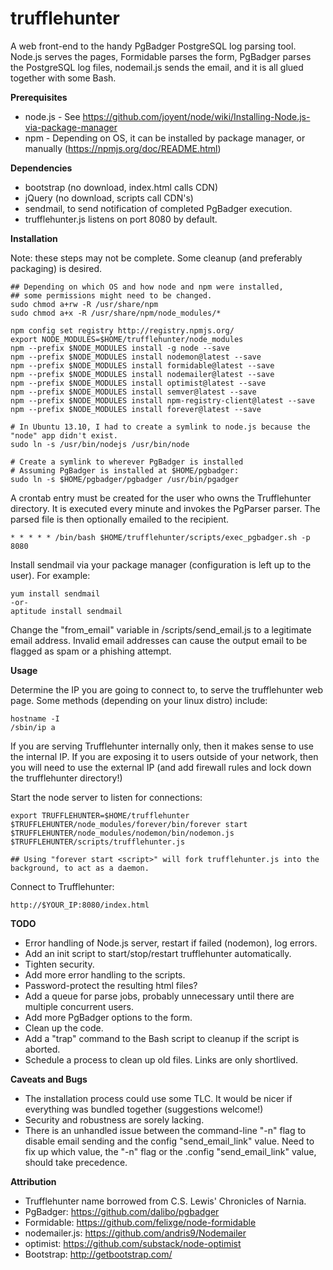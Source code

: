 trufflehunter
=============

A web front-end to the handy PgBadger PostgreSQL log parsing tool.
Node.js serves the pages, Formidable parses the form, PgBadger parses the PostgreSQL log files, nodemail.js sends the email, and it is all glued together with some Bash.


**Prerequisites**
- node.js - See https://github.com/joyent/node/wiki/Installing-Node.js-via-package-manager
- npm - Depending on OS, it can be installed by package manager, or manually (https://npmjs.org/doc/README.html)

**Dependencies**
- bootstrap (no download, index.html calls CDN)
- jQuery (no download, scripts call CDN's)
- sendmail, to send notification of completed PgBadger execution.
- trufflehunter.js listens on port 8080 by default.


**Installation**

Note: these steps may not be complete. Some cleanup (and preferably packaging) is desired.

    ## Depending on which OS and how node and npm were installed,
    ## some permissions might need to be changed.
    sudo chmod a+rw -R /usr/share/npm
    sudo chmod a+x -R /usr/share/npm/node_modules/*
    
    npm config set registry http://registry.npmjs.org/
    export NODE_MODULES=$HOME/trufflehunter/node_modules
    npm --prefix $NODE_MODULES install -g node --save
    npm --prefix $NODE_MODULES install nodemon@latest --save
    npm --prefix $NODE_MODULES install formidable@latest --save
    npm --prefix $NODE_MODULES install nodemailer@latest --save
    npm --prefix $NODE_MODULES install optimist@latest --save
    npm --prefix $NODE_MODULES install semver@latest --save
    npm --prefix $NODE_MODULES install npm-registry-client@latest --save
    npm --prefix $NODE_MODULES install forever@latest --save
    
    # In Ubuntu 13.10, I had to create a symlink to node.js because the "node" app didn't exist.
    sudo ln -s /usr/bin/nodejs /usr/bin/node
    
    # Create a symlink to wherever PgBadger is installed
    # Assuming PgBadger is installed at $HOME/pgbadger:
    sudo ln -s $HOME/pgbadger/pgbadger /usr/bin/pgadger
    
A crontab entry must be created for the user who owns the Trufflehunter directory.
It is executed every minute and invokes the PgParser parser. The parsed file is then optionally emailed to the recipient.

    * * * * * /bin/bash $HOME/trufflehunter/scripts/exec_pgbadger.sh -p 8080

Install sendmail via your package manager (configuration is left up to the user).
For example:

    yum install sendmail
    -or-
    aptitude install sendmail

Change the "from_email" variable in /scripts/send_email.js to a legitimate email address. Invalid email addresses can cause the output email to be flagged as spam or a phishing attempt.


**Usage**

Determine the IP you are going to connect to, to serve the trufflehunter web page. Some methods (depending on your linux distro) include:

    hostname -I
    /sbin/ip a

If you are serving Trufflehunter internally only, then it makes sense to use the internal IP. If you are exposing it to users outside of your network, then you will need to use the external IP (and add firewall rules and lock down the trufflehunter directory!)

Start the node server to listen for connections:

    export TRUFFLEHUNTER=$HOME/trufflehunter
    $TRUFFLEHUNTER/node_modules/forever/bin/forever start $TRUFFLEHUNTER/node_modules/nodemon/bin/nodemon.js $TRUFFLEHUNTER/scripts/trufflehunter.js
    
    ## Using "forever start <script>" will fork trufflehunter.js into the background, to act as a daemon.

Connect to Trufflehunter:

    http://$YOUR_IP:8080/index.html



**TODO**
- Error handling of Node.js server, restart if failed (nodemon), log errors.
- Add an init script to start/stop/restart trufflehunter automatically.
- Tighten security.
- Add more error handling to the scripts.
- Password-protect the resulting html files?
- Add a queue for parse jobs, probably unnecessary until there are multiple concurrent users.
- Add more PgBadger options to the form.
- Clean up the code.
- Add a "trap" command to the Bash script to cleanup if the script is aborted.
- Schedule a process to clean up old files. Links are only shortlived.


**Caveats and Bugs**
- The installation process could use some TLC. It would be nicer if everything was bundled together (suggestions welcome!)
- Security and robustness are sorely lacking.
- There is an unhandled issue between the command-line "-n" flag to disable email sending and the config "send_email_link" value.
  Need to fix up which value, the "-n" flag or the .config "send_email_link" value, should take precedence.


**Attribution**
- Trufflehunter name borrowed from C.S. Lewis' Chronicles of Narnia.
- PgBadger: https://github.com/dalibo/pgbadger
- Formidable: https://github.com/felixge/node-formidable
- nodemailer.js: https://github.com/andris9/Nodemailer
- optimist: https://github.com/substack/node-optimist
- Bootstrap: http://getbootstrap.com/
